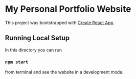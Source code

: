 # My Personal Portfolio Website

This project was bootstrapped with [Create React App](https://github.com/facebook/create-react-app).

## Running Local Setup

In this directory you can run

### `npm start`

from terminal and see the website in a development mode.

